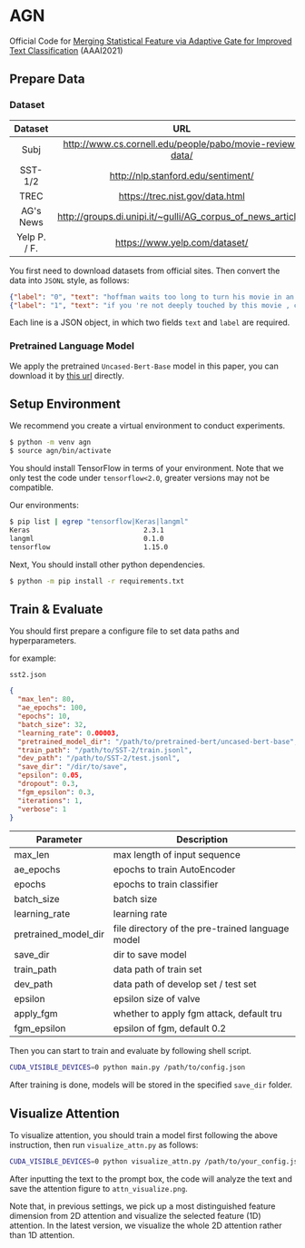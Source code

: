 # AGN
Official Code for [Merging Statistical Feature via Adaptive Gate for Improved Text Classification](https://ojs.aaai.org/index.php/AAAI/article/view/17569) (AAAI2021)

## Prepare Data

### Dataset

|    Dataset   |                                URL                               |
|:------------:|:----------------------------------------------------------------:|
|     Subj     |      http://www.cs.cornell.edu/people/pabo/movie-review-data/     |
|    SST-1/2   |                http://nlp.stanford.edu/sentiment/                |
|     TREC     |                  https://trec.nist.gov/data.html                 |
|   AG's News  | http://groups.di.unipi.it/~gulli/AG_corpus_of_news_articles      |
| Yelp P. / F. |                   https://www.yelp.com/dataset/                  |

You first need to download datasets from official sites. Then convert the data into `JSONL` style, as follows:

```json
{"label": "0", "text": "hoffman waits too long to turn his movie in an unexpected direction , and even then his tone retains a genteel , prep-school quality that feels dusty and leatherbound ."}
{"label": "1", "text": "if you 're not deeply touched by this movie , check your pulse ."}
```

Each line is a JSON object, in which two fields `text` and `label` are required.



### Pretrained Language Model

We apply the pretrained `Uncased-Bert-Base` model in this paper, you can download it by [this url](https://storage.googleapis.com/bert_models/2020_02_20/uncased_L-12_H-768_A-12.zip) directly. 


## Setup Environment

We recommend you create a virtual environment to conduct experiments. 

```bash
$ python -m venv agn
$ source agn/bin/activate
```

You should install TensorFlow in terms of your environment. Note that we only test the code under `tensorflow<2.0`, greater versions may not be compatible.

Our environments:

```bash
$ pip list | egrep "tensorflow|Keras|langml"
Keras                            2.3.1
langml                           0.1.0
tensorflow                       1.15.0
```

Next, You should install other python dependencies.

```bash
$ python -m pip install -r requirements.txt
```


## Train & Evaluate

You should first prepare a configure file to set data paths and hyperparameters.

for example:

`sst2.json`

```json
{
  "max_len": 80,
  "ae_epochs": 100,
  "epochs": 10,
  "batch_size": 32,
  "learning_rate": 0.00003,
  "pretrained_model_dir": "/path/to/pretrained-bert/uncased-bert-base",
  "train_path": "/path/to/SST-2/train.jsonl",
  "dev_path": "/path/to/SST-2/test.jsonl",
  "save_dir": "/dir/to/save",
  "epsilon": 0.05,
  "dropout": 0.3,
  "fgm_epsilon": 0.3,
  "iterations": 1,
  "verbose": 1
}
```


| Parameter             | Description                                      |
|-----------------------|--------------------------------------------------|
| max_len               | max length of input sequence                     |
| ae_epochs             | epochs to train AutoEncoder                      |
| epochs                | epochs to train classifier                       |
| batch_size            | batch size                                       |
| learning_rate         | learning rate                                    |
| pretrained_model_dir  | file directory of the pre-trained language model |
| save_dir              | dir to save model                                |
| train_path            | data path of train set                           |
| dev_path              | data path of develop set / test set              |
| epsilon               | epsilon size of valve                            |
| apply_fgm             | whether to apply fgm attack, default tru         |
| fgm_epsilon           | epsilon of fgm, default 0.2                      |


Then you can start to train and evaluate by following shell script.

```bash
CUDA_VISIBLE_DEVICES=0 python main.py /path/to/config.json
```

After training is done, models will be stored in the specified `save_dir` folder.

## Visualize Attention

To visualize attention, you should train a model first following the above instruction, then run `visualize_attn.py` as follows:

```bash
CUDA_VISIBLE_DEVICES=0 python visualize_attn.py /path/to/your_config.json
```

After inputting the text to the prompt box, the code will analyze the text and save the attention figure to `attn_visualize.png`.

Note that, in previous settings, we pick up a most distinguished feature dimension from 2D attention and visualize the selected feature (1D) attention. In the latest version, we visualize the whole 2D attention rather than 1D attention.

